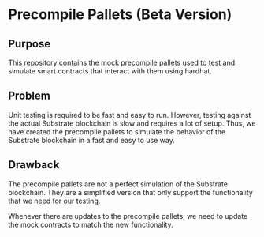 # Precompile Pallets (Beta Version)

## Purpose

This repository contains the mock precompile pallets used to test and simulate smart contracts that interact with them using hardhat.

## Problem

Unit testing is required to be fast and easy to run. However, testing against the actual Substrate blockchain is slow and requires a lot of setup. Thus, we have created the precompile pallets to simulate the behavior of the Substrate blockchain in a fast and easy to use way.

## Drawback

The precompile pallets are not a perfect simulation of the Substrate blockchain. They are a simplified version that only support the functionality that we need for our testing.

Whenever there are updates to the precompile pallets, we need to update the mock contracts to match the new functionality.
